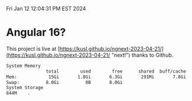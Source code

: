 Fri Jan 12 12:04:31 PM EST 2024

# Angular 16?


This project is live at [https://kusl.github.io/ngnext-2023-04-21/](https://kusl.github.io/ngnext-2023-04-21/ "next!") thanks to Github.

```bash
System Memory
               total        used        free      shared  buff/cache   available
Mem:            15Gi       1.8Gi       6.3Gi       291Mi       7.8Gi        13Gi
Swap:          8.0Gi          0B       8.0Gi
System Storage
844M	.
